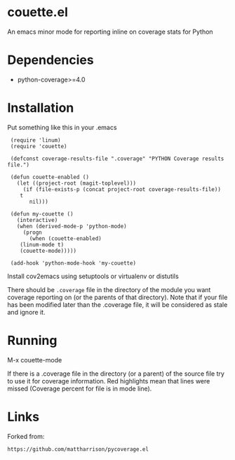 # couette.el

An emacs minor mode for reporting inline on coverage stats for Python

# Dependencies

* python-coverage>=4.0

# Installation

Put something like this in your .emacs

     (require 'linum)
     (require 'couette)

     (defconst coverage-results-file ".coverage" "PYTHON Coverage results file.")

     (defun couette-enabled ()
       (let ((project-root (magit-toplevel)))
         (if (file-exists-p (concat project-root coverage-results-file))
     	t
           nil)))

     (defun my-couette ()
       (interactive)
       (when (derived-mode-p 'python-mode)
         (progn
           (when (couette-enabled)
     	(linum-mode t)
     	(couette-mode)))))

     (add-hook 'python-mode-hook 'my-couette)

Install cov2emacs using setuptools or virtualenv or distutils

There should be ``.coverage`` file in the directory of the module you
want coverage reporting on (or the parents of that directory).
Note that if your file has been modified later than the .coverage file, it
will be considered as stale and ignore it.

# Running

M-x couette-mode

If there is a .coverage file in the directory (or a parent) of the
source file try to use it for coverage information.  Red highlights
mean that lines were missed (Coverage percent for file is in mode
line).

# Links

Forked from:

    https://github.com/mattharrison/pycoverage.el
